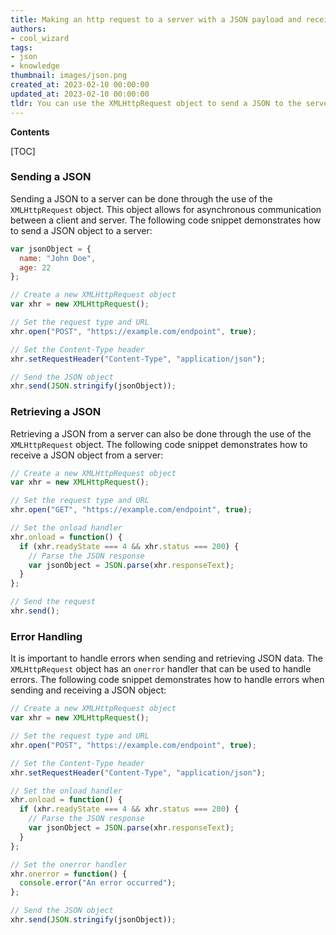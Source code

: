 ```yaml
---
title: Making an http request to a server with a JSON payload and receiving a JSON response in return, without using the jquery library
authors:
- cool_wizard
tags:
- json
- knowledge
thumbnail: images/json.png
created_at: 2023-02-10 00:00:00
updated_at: 2023-02-10 00:00:00
tldr: You can use the XMLHttpRequest object to send a JSON to the server and receive a JSON response in return.
---
```


**Contents**

[TOC]

### Sending a JSON

Sending a JSON to a server can be done through the use of the `XMLHttpRequest` object. This object allows for asynchronous communication between a client and server. The following code snippet demonstrates how to send a JSON object to a server:

```javascript
var jsonObject = {
  name: "John Doe",
  age: 22
};

// Create a new XMLHttpRequest object
var xhr = new XMLHttpRequest();

// Set the request type and URL
xhr.open("POST", "https://example.com/endpoint", true);

// Set the Content-Type header
xhr.setRequestHeader("Content-Type", "application/json");

// Send the JSON object
xhr.send(JSON.stringify(jsonObject));
```

### Retrieving a JSON

Retrieving a JSON from a server can also be done through the use of the `XMLHttpRequest` object. The following code snippet demonstrates how to receive a JSON object from a server:

```javascript
// Create a new XMLHttpRequest object
var xhr = new XMLHttpRequest();

// Set the request type and URL
xhr.open("GET", "https://example.com/endpoint", true);

// Set the onload handler
xhr.onload = function() {
  if (xhr.readyState === 4 && xhr.status === 200) {
    // Parse the JSON response
    var jsonObject = JSON.parse(xhr.responseText);
  }
};

// Send the request
xhr.send();
```

### Error Handling

It is important to handle errors when sending and retrieving JSON data. The `XMLHttpRequest` object has an `onerror` handler that can be used to handle errors. The following code snippet demonstrates how to handle errors when sending and receiving a JSON object:

```javascript
// Create a new XMLHttpRequest object
var xhr = new XMLHttpRequest();

// Set the request type and URL
xhr.open("POST", "https://example.com/endpoint", true);

// Set the Content-Type header
xhr.setRequestHeader("Content-Type", "application/json");

// Set the onload handler
xhr.onload = function() {
  if (xhr.readyState === 4 && xhr.status === 200) {
    // Parse the JSON response
    var jsonObject = JSON.parse(xhr.responseText);
  }
};

// Set the onerror handler
xhr.onerror = function() {
  console.error("An error occurred");
};

// Send the JSON object
xhr.send(JSON.stringify(jsonObject));
```
